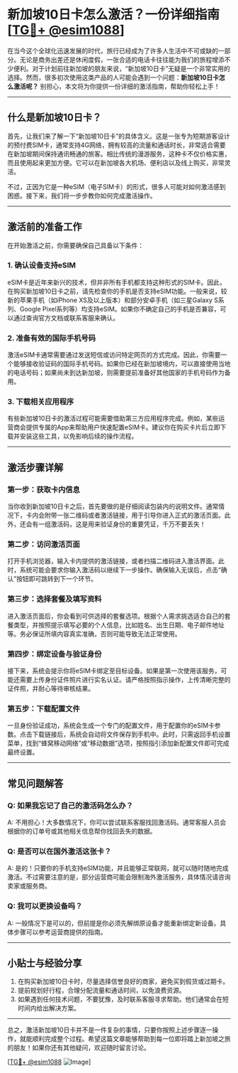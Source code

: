 # 新加坡10日卡怎么激活？一份详细指南[[TG💪+ @esim1088](https://t.me/s/esim1088)]

在当今这个全球化迅速发展的时代，旅行已经成为了许多人生活中不可或缺的一部分。无论是商务出差还是休闲度假，一张合适的电话卡往往能为我们的旅程增添不少便利。对于计划前往新加坡的朋友来说，“新加坡10日卡”无疑是一个非常实用的选择。然而，很多初次使用这类产品的人可能会遇到一个问题：**新加坡10日卡怎么激活呢？** 别担心，本文将为你提供一份详细的激活指南，帮助你轻松上手！

---

## 什么是新加坡10日卡？

首先，让我们来了解一下“新加坡10日卡”的具体含义。这是一张专为短期游客设计的预付费SIM卡，通常支持4G网络，拥有较高的流量和通话时长，非常适合需要在新加坡期间保持通讯畅通的旅客。相比传统的漫游服务，这种卡不仅价格实惠，而且使用起来更加方便。它可以在新加坡各大机场、便利店以及线上购买，非常灵活。

不过，正因为它是一种eSIM（电子SIM卡）的形式，很多人可能对如何激活感到困惑。接下来，我们将一步步教你如何完成激活操作。

---

## 激活前的准备工作

在开始激活之前，你需要确保自己具备以下条件：

### 1. **确认设备支持eSIM**
eSIM卡是近年来新兴的技术，但并非所有手机都支持这种形式的SIM卡。因此，在购买新加坡10日卡之前，请先检查你的手机是否支持eSIM功能。一般来说，较新的苹果手机（如iPhone XS及以上版本）和部分安卓手机（如三星Galaxy S系列、Google Pixel系列等）均支持eSIM。如果你不确定自己的手机是否兼容，可以通过查询官方文档或联系客服来确认。

### 2. **准备有效的国际手机号码**
激活eSIM卡通常需要通过发送短信或访问特定网页的方式完成。因此，你需要一个能够接收验证码的国际手机号码。如果你已经在新加坡境内，可以直接使用当地的电话号码；如果尚未到达新加坡，则需要提前准备好其他国家的手机号码作为备用。

### 3. **下载相关应用程序**
有些新加坡10日卡的激活过程可能需要借助第三方应用程序完成。例如，某些运营商会提供专属的App来帮助用户快速配置eSIM卡。建议你在购买卡片后立即下载并安装这些工具，以免影响后续的操作流程。

---

## 激活步骤详解

### 第一步：获取卡内信息
当你收到新加坡10日卡之后，首先要做的是仔细阅读包装内的说明文件。通常情况下，卡内会附带一张二维码或者激活链接，用于引导你进入正式的激活页面。此外，还会有一组激活码，这是用来验证身份的重要凭证，千万不要丢失！

### 第二步：访问激活页面
打开手机浏览器，输入卡内提供的激活链接，或者扫描二维码进入激活界面。此时，系统可能会要求你输入激活码以继续下一步操作。确保输入无误后，点击“确认”按钮即可跳转到下一个环节。

### 第三步：选择套餐及填写资料
进入激活页面后，你会看到可供选择的套餐选项。根据个人需求挑选适合自己的套餐类型，并按照提示填写必要的个人信息，比如姓名、出生日期、电子邮件地址等。务必保证所填内容真实准确，否则可能导致无法正常使用。

### 第四步：绑定设备与验证身份
接下来，系统会提示你将eSIM卡绑定至目标设备。如果是第一次使用该服务，可能还需要上传身份证件照片进行实名认证。请严格按照指示操作，上传清晰完整的证件照，并耐心等待审核结果。

### 第五步：下载配置文件
一旦身份验证成功，系统会生成一个专门的配置文件，用于配置你的eSIM卡参数。点击下载链接后，系统会自动将文件保存到手机中。此时，只需返回手机设置菜单，找到“蜂窝移动网络”或“移动数据”选项，按照指引添加新配置文件即可完成最终设置。

---

## 常见问题解答

### Q: 如果我忘记了自己的激活码怎么办？
A: 不用担心！大多数情况下，你可以尝试联系客服找回激活码。通常客服人员会根据你的订单号或其他相关信息帮你找回丢失的数据。

### Q: 是否可以在国外激活这张卡？
A: 是的！只要你的手机支持eSIM功能，并且能够正常联网，就可以随时随地完成激活。不过需要注意的是，部分运营商可能会限制海外激活服务，具体情况请咨询卖家或服务商。

### Q: 我可以更换设备吗？
A: 一般情况下是可以的，但前提是你必须先解绑原设备才能重新绑定新设备。具体步骤可以参考运营商提供的指南。

---

## 小贴士与经验分享

1. 在购买新加坡10日卡时，尽量选择信誉良好的商家，避免买到假货或过期卡。
2. 提前规划好行程，合理分配流量和通话时间，以免浪费资源。
3. 如果遇到任何技术问题，不要犹豫，及时联系客服寻求帮助。他们通常会在短时间内给出解决方案。

---

总之，激活新加坡10日卡并不是一件复杂的事情，只要你按照上述步骤逐一操作，就能顺利完成整个过程。希望这篇文章能够帮助到每一位即将踏上新加坡之旅的朋友！如果你还有其他疑问，欢迎随时留言讨论。

[[TG💪+ @esim1088](https://t.me/s/esim1088) ![Image](https://i.postimg.cc/4NQfJmqS/Snipaste-2025-05-13-00-14-12.png)]